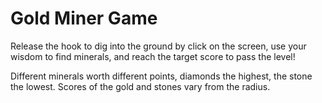 # Gold Miner Game

Release the hook to dig into the ground by click on the screen, use your wisdom to find minerals, and reach the target score to pass the level!

Different minerals worth different points, diamonds the highest, the stone the lowest. Scores of the gold and stones vary from the radius.
